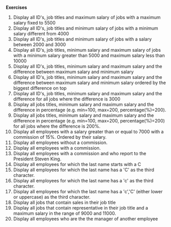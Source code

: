 **Exercises**

1. Display all ID's, job titles and maximum salary of jobs with a maximum salary fixed to 5500
2. Display all ID's, job titles and minimum salary of jobs with a minimum salary different from 4000
3. Display all ID's, job titles and minimum salary of jobs with a salary between 2000 and 3000
4. Display all ID's, job titles, minimum salary and maximum salary of jobs with a minimum salary greater than 5000 and maximum salary less than 10000 
5. Display all ID's, job titles, minimum salary and maximum salary and the difference between maximum salary and minimum salary
6. Display all ID's, job titles, minimum salary and maximum salary and the difference between maximum salary and minimum salary ordered by the biggest difference on top
7. Display all ID's, job titles, minimum salary and maximum salary and the difference for all jobs where the difference is 3000
8. Display all jobs titles, minimum salary and maximum salary and the difference in percentage (e.g. min=100, max=200, percentage(%)=200).
9. Display all jobs titles, minimum salary and maximum salary and the difference in percentage (e.g. min=100, max=200, percentage(%)=200) for all jobs where the difference is 200%.
10. Display all employees with a salary greater than or equal to 7000 with a commission of 15%. Ordered by their salary.
11. Display all employees without a commission.
12. Display all employees with a commission.
13. Display all employees with a commission and who report to the President Steven King.
14. Display all employees for which the last name starts with a C
15.  Display all employees for which the last name has a 'C' as the third character.
16.  Display all employees for which the last name has a 'c' as the third character.
17.  Display all employees for which the last name has a 'c','C' (either lower or uppercase) as the third character.
18. Display all jobs that contain sales in their job title
19. Display all jobs that contain representative in their job title and a maximum salary in the range of 9000 and 11000.
20. Display all employees who are the the manager of another employee